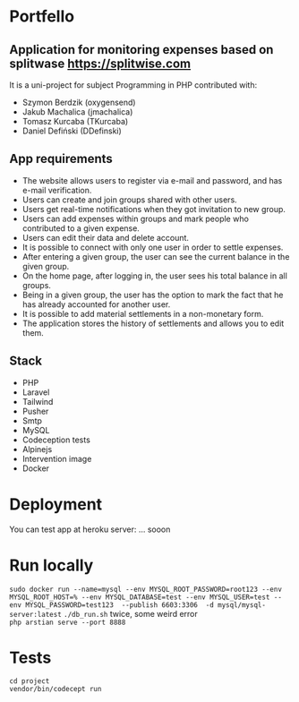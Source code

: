 # Portfello 

## Application for monitoring expenses based on splitwase https://splitwise.com

It is a uni-project for subject Programming in PHP contributed with:
- Szymon Berdzik (oxygensend)
- Jakub Machalica (jmachalica)
- Tomasz Kurcaba (TKurcaba)
- Daniel Defiński (DDefinski)

## App requirements

- The website allows users to register via e-mail and password, and has e-mail verification.
- Users can create and join groups shared with other users.
- Users get real-time notifications when they got invitation to new group.
- Users can add expenses within groups and mark people who contributed to a given expense.
- Users can edit their data and delete account.
- It is possible to connect with only one user in order to settle expenses.
- After entering a given group, the user can see the current balance in the given group.
- On the home page, after logging in, the user sees his total balance in all groups.
- Being in a given group, the user has the option to mark the fact that he has already accounted for another user.
- It is possible to add material settlements in a non-monetary form.
- The application stores the history of settlements and allows you to edit them.

## Stack
- PHP
- Laravel
- Tailwind
- Pusher
- Smtp
- MySQL
- Codeception tests
- Alpinejs
- Intervention image
- Docker

# Deployment
 You can test app at heroku server: ... sooon

# Run locally

`sudo docker run --name=mysql --env MYSQL_ROOT_PASSWORD=root123 --env MYSQL_ROOT_HOST=% --env MYSQL_DATABASE=test --env MYSQL_USER=test --env MYSQL_PASSWORD=test123  --publish 6603:3306  -d mysql/mysql-server:latest`
`./db_run.sh` twice, some weird error </br>
`php arstian serve --port 8888`

# Tests

`cd project` </br>
`vendor/bin/codecept run`



